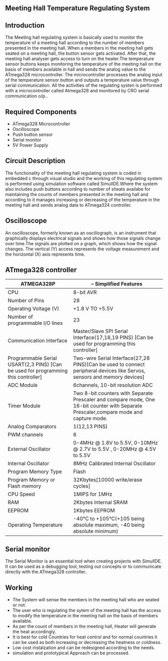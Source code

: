 ## Meeting Hall Temperature Regulating System


## Introduction
The Meeting hall regulating system is basically used to monitor the temperature of a meeting hall according to the number of members presented in the meeting hall. When a members in the meeting hall gets seated on a meeting hall, the button sensor gets activated. After that, the meeting hall analyser gets access to turn on the heater.The temperature sensor buttons keeps monitoring the temperature of the meeting hall on the basis of members available in hall and sends the analog value to the ATmega328 microcontroller. The microcontroller processes the analog input of the temperature sensor button and outputs a temperature value through serial communication. All the activities of the regulating systen is performed with a microcontroller called Atmega328 and monitored by CRO serial communication o/p..

## Required Components
- ATmega328 Microcontroller
- Oscilloscope
- Push button sensor
- Serial monitor
- 5V Power Supply


## Circuit Description
The functionality of the meeting hall regulating system is coded in embedded c through visual studio and the working of this regulating system is performed using simulation software called SimulIDE.Where the system also includes push buttons according to number of sheats availabe for maintaining the counts of members presented in the meeting hall and according to it manages increasing or decreasing of the temperature in the meeting hall and sends analog data to ATmega324 controller.

## Oscilloscope
An oscilloscope, formerly known as an oscillograph, is an instrument that graphically displays electrical signals and shows how those signals change over time.The signals are plotted on a graph, which shows how the signal changes. The vertical (Y) access represents the voltage measurement and the horizontal (X) axis represents time.

## ATmega328 controller
ATMEGA328P| – Simplified Features|
|---------|----------------------|
|CPU|8-bit AVR
|Number of Pins|28
|Operating Voltage (V)|+1.8 V TO +5.5V
|Number of programmable  I/O lines|23
|Communication Interface|Master/Slave SPI Serial Interface(17,18,19 PINS) [Can be used for programming this controller]
|Programmable Serial USART(2,3 PINS) [Can be used for programming this controller]|Two-wire Serial Interface(27,28  PINS)[Can be used to connect peripheral devices like Servos, sensors and memory devices]
|ADC Module|6channels, 10-bit resolution ADC
|Timer Module|Two 8-bit counters with Separate Prescaler and compare mode, One 16-bit counter with Separate Prescaler,compare mode and capture mode.|
|Analog Comparators|1(12,13 PINS)
|PWM channels|6
|External Oscillator|0-4MHz @ 1.8V to 5.5V,   0-10MHz @ 2.7V to 5.5V ,  0-20MHz @ 4.5V to 5.5V|
|Internal Oscillator|8MHz  Calibrated Internal Oscillator
|Program Memory Type|Flash
|Program Memory or Flash memory|32Kbytes[10000 write/erase cycles]
|CPU Speed|1MIPS for 1MHz
|RAM|2Kbytes Internal SRAM
|EEPROM|1Kbytes EEPROM
|Operating Temperature|-40°C to +105°C(+105 being absolute maximum, -40 being absolute minimum)

## Serial monitor
The Serial Monitor is an essential tool when creating projects with SimulIDE. It can be used as a debugging tool, testing out concepts or to communicate directly with the ATmega328 controller.. 

 ## Working 
 
- The System will sense the members in the meeting hall who are seated or not.
- The user who is regulating the sytem of the meeting hall has the access to modify the temperature in the meeting hall on the basis of members available.
- As per the count of members in the meeting hall, Heater will generate the heat accordingly.
- It is best for cold Countries for heat control and for normal countries it can be used as both increasing or decreasing the heatness or coldness.
- Low cost instalzation and can be redesigned according to the needs.
- simulation and prototypical Approach can be processed.


